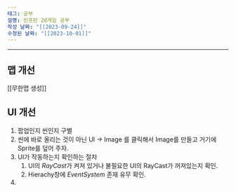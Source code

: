 ```yaml
---
태그: 공부
설명: 인프런 2d게임 공부
작성 날짜: "[[2023-09-24]]"
수정된 날짜: "[[2023-10-01]]"
---
```


---

## 맵 개선

[[무한맵 생성]] 


## UI 개선

1. 팝업인지 씬인지 구별
2. 씬에 바로 올리는 것이 아닌 UI -> Image 를 클릭해서 Image를 만들고 거기에 Sprite를 덮어 주자.
3. UI가 작동하는지 확인하는 절차
	1.  UI의 *RayCast*가 켜져 있거나 불필요한 UI의 RayCast가 꺼져있는지 확인.
	2. Hierachy창에 *EventSystem* 존재 유무 확인.
4. 
	